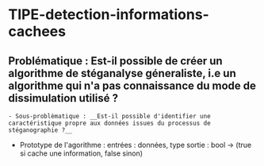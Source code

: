 # TIPE-detection-informations-cachees

## Problématique : Est-il possible de créer un algorithme de stéganalyse géneraliste, i.e un algorithme qui n'a pas connaissance du mode de dissimulation utilisé ?

    - Sous-problèmatique : __Est-il possible d'identifier une caractéristique propre aux données issues du processus de stéganographie ?__

- Prototype de l'agorithme :
    entrées : données, type
    sortie : bool -> (true si cache une information, false sinon)

